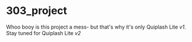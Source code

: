 # 303_project

Whoo booy is this project a mess- but that's why it's only Quiplash Lite *v1*.
Stay tuned for Quiplash Lite *v2*
